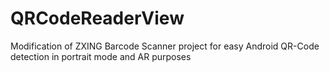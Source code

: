 QRCodeReaderView
================

Modification of ZXING Barcode Scanner project for easy Android QR-Code detection in portrait mode and AR purposes
